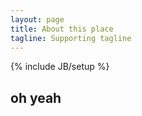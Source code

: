 ```yaml
---
layout: page
title: About this place
tagline: Supporting tagline
---
```

{% include JB/setup %}

## oh yeah


